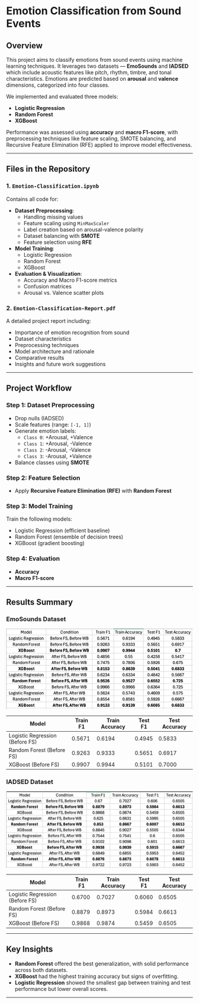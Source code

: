 # Emotion Classification from Sound Events 

## Overview

This project aims to classify emotions from sound events using machine learning techniques. It leverages two datasets — **EmoSounds** and **IADSED** which include acoustic features like pitch, rhythm, timbre, and tonal characteristics. Emotions are predicted based on **arousal** and **valence** dimensions, categorized into four classes.

We implemented and evaluated three models:

- **Logistic Regression**
- **Random Forest**
- **XGBoost**

Performance was assessed using **accuracy** and **macro F1-score**, with preprocessing techniques like feature scaling, SMOTE balancing, and Recursive Feature Elimination (RFE) applied to improve model effectiveness.

---

## Files in the Repository

### 1. `Emotion-Classification.ipynb`
Contains all code for:
- **Dataset Preprocessing**:
  - Handling missing values
  - Feature scaling using `MinMaxScaler`
  - Label creation based on arousal-valence polarity
  - Dataset balancing with **SMOTE**
  - Feature selection using **RFE**
- **Model Training**:
  - Logistic Regression
  - Random Forest
  - XGBoost
- **Evaluation & Visualization**:
  - Accuracy and Macro F1-score metrics
  - Confusion matrices
  - Arousal vs. Valence scatter plots

### 2. `Emotion-Classification-Report.pdf`
A detailed project report including:
- Importance of emotion recognition from sound
- Dataset characteristics
- Preprocessing techniques
- Model architecture and rationale
- Comparative results
- Insights and future work suggestions

---

## Project Workflow

### Step 1: Dataset Preprocessing
- Drop nulls (IADSED)
- Scale features (range: `[-1, 1]`)
- Generate emotion labels:
  - `Class 0`: +Arousal, +Valence
  - `Class 1`: +Arousal, -Valence
  - `Class 2`: -Arousal, -Valence
  - `Class 3`: -Arousal, +Valence
- Balance classes using **SMOTE**

### Step 2: Feature Selection
- Apply **Recursive Feature Elimination (RFE)** with **Random Forest**

### Step 3: Model Training
Train the following models:
- Logistic Regression (efficient baseline)
- Random Forest (ensemble of decision trees)
- XGBoost (gradient boosting)

### Step 4: Evaluation
- **Accuracy**
- **Macro F1-score**

---

## Results Summary

### EmoSounds Dataset
![EmoSoundResults](./EmoSoundResults.jpeg)

| Model                           | Train F1 | Train Accuracy | Test F1 | Test Accuracy |
|---------------------------------|----------|----------------|---------|---------------|
| Logistic Regression (Before FS) | 0.5671   | 0.6194         | 0.4945  | 0.5833        |
| Random Forest (Before FS)       | 0.9263   | 0.9333         | 0.5651  | 0.6917        |
| XGBoost (Before FS)             | 0.9907   | 0.9944         | 0.5101  | 0.7000        |

### IADSED Dataset
![IADSED_Results](./IADSED_Results.jpeg)

| Model                           | Train F1 | Train Accuracy | Test F1 | Test Accuracy |
|---------------------------------|----------|----------------|---------|---------------|
| Logistic Regression (Before FS) | 0.6700   | 0.7027         | 0.6060  | 0.6505        |
| Random Forest (Before FS)       | 0.8879   | 0.8973         | 0.5984  | 0.6613        |
| XGBoost (Before FS)             | 0.9868   | 0.9874         | 0.5459  | 0.6505        |

---

## Key Insights

- **Random Forest** offered the best generalization, with solid performance across both datasets.
- **XGBoost** had the highest training accuracy but signs of overfitting.
- **Logistic Regression** showed the smallest gap between training and test performance but lower overall scores.

---
